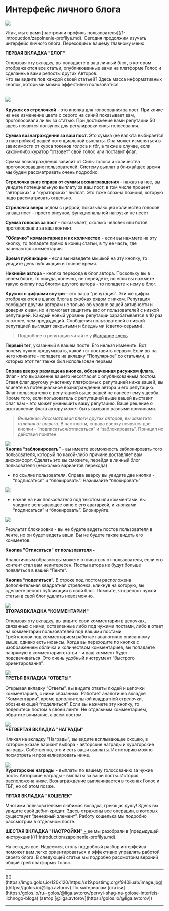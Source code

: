<h1>Интерфейс личного блога</h1>

<p><img src="https://imgp.golos.io/0x0/https://s19.postimg.org/exmk5rdub/image.jpg" /></p>
<p>Итак, мы с вами [настроили профиль пользователя](/1-introduction/zapolnenie-profilya.md). Сегодня продолжим изучать интерфейс личного блога. Переходим к вашему главному меню.</p>
<p><strong>ПЕРВАЯ ВКЛАДКА &quot;БЛОГ&quot;</strong></p>
<p>Открывая эту вкладку, вы попадаете в ваш личный блог, в котором отображаются все статьи, опубликованные вами на платформе Голос и сделанные вами репосты других Авторов.<br />
Что вы видите под каждой своей статьей? Здесь масса информативных кнопок, которыми можно эффективно пользоваться.</p>
<p><br />
<img src="https://imgp.golos.io/0x0/https://s19.postimg.org/428g8q3mb/image.jpg" /><br />
<br />
<strong>Кружок со стрелочкой</strong> - это кнопка для голосования за пост. При клике на нее изменение цвета с серого на синий показывает вам, проголосовали ли вы за статью. При достижение вами репутации 50 здесь появится ползунок для регулировки силы голосования.</p>
<p><strong>Сумма вознаграждения за ваш пост. </strong>Это сумма (ее валюта выбирается в настройках) вашей потенциальной выплаты. Она может изменяться в зависимости от курса токенов голоса и гбг, а также в случае, если какой-либо куратор “отзовет” свой голос или поставит флаг. </p>
<p>Сумма вознаграждения зависит от Силы голоса и количества проголосовавших пользователей. Систему выплат в ближайшее время мы будем рассматривать очень подробно.</p>
<p><strong>Стрелочка вниз справа от суммы вознаграждения</strong> - нажав на нее, вы увидите потенциальную выплату за ваш пост, в том числе процент “авторских” и “кураторских” выплат. Это тоже сложна позиция, которую надо рассматривать отдельно.</p>
<p><strong>Стрелочка вверх</strong> рядом с цифрой, показывающей количество голосов за ваш пост - просто рисунок, функциональной нагрузки не несет</p>
<p><strong>Сумма голосов за пост</strong> - показывает, сколько человек или ботов проголосовали за ваш контент.</p>
<p><strong>“Облачко” комментариев и их количество</strong> - если вы нажмете на эту кнопку, то попадете прямо в конец статьи, в ту ее часть, где начинаются комментарии.</p>
<p><strong>Время публикации</strong> - если вы наведете мышкой на эту кнопку, то увидите день публикации и точное время.</p>
<p><strong>Никнейм автора</strong> - кнопка перехода в блог автора. Поскольку вы в своем блоге, то никуда, конечно, не перейдете, но если вы нажмете такую кнопку под блогом другого автора - то попадете к нему в блог.</p>
<p><strong>Кружок с цифрами внутри</strong> - это ваша “репутация”. Эти же цифры отображаются в шапке блога в скобках рядом с ником. Репутация сообщает другим авторам не только об уровне вашей активности и доверия к вам, но и помогает защитить вас от пользователей с низкой репутацией. Каждый новый уровень репутации зарабатывается в 10 раз сложнее, чем предыдущий. Сообщения пользователей с низкой репутацией выглядят закрытыми и бледными (светло-серыми). </p>
<blockquote>Подробнее о репутации читайте у <a href="https://golos.io/@arcange">@arcange</a> <a href="https://golos.io/ru--golos/@arcange/chto-takoe-reputaciya-na-golose-i-kak-ona-rabotaet">здесь</a></blockquote>
<p><strong>Первый тег</strong>, указанный в вашем посте. Его нельзя изменить. Вот почему нужно продумывать, какой тэг поставить первым. Если вы на него кликните - попадете на вкладку “Популярное” со статьями, в которых этот тег также был использован первым.</p>
<p><strong>Справа вверху размещена кнопка, обозначенная рисунком флага</strong>. Флаг - это выражение вашего несогласия с опубликованным постом. Ставя флаг другому участнику платформы с репутацией ниже вашей, вы влияете на потенциальное вознаграждение автора и его репутацию. Флаг пользователю с репутацией выше вашей не нанесет ему ущерба. Кроме того, если пользователь с репутацией выше вашей выставит флаг вам - это может уменьшить вашу репутацию. Ваше решение о выставлении флага автору может быть вызвано разными причинами.</p>
<blockquote><em>Внимание: Рассматривая блоги других авторов, вы заметите отличия от вашего. </em>В частности, справа вверху появятся две кнопки - “подписаться/отписаться” и “заблокировать”. Принцип их действия понятен.</blockquote>
<p><img src="https://imgp.golos.io/0x0/https://s19.postimg.org/xeyu8mtw3/image.png" /><br />
<strong>Кнопка “заблокировать”</strong> - вы имеете возможность заблокировать того пользователя, который по какой-либо причине доставляет вам дискомфорт. Сделать это вы сможете, перейдя в личный блог пользователя (несколько вариантов перехода)</p>
<ul>
  <li>по ссылке пользователя. Справа вверху вы увидите  две кнопки - “подписаться” и “блокировать”. Нажимайте “блокировать”</li>
</ul>
<p><img src="https://imgp.golos.io/0x0/https://s19.postimg.org/41l0sn3rn/image.png" /></p>
<ul>
  <li>нажав на ник пользователя под текстом или комментами, вы увидите всплывающее окно с его аватаркой, и кнопками “подписаться” и “блокировать”. Блокируйте.</li>
</ul>
<p><img src="https://imgp.golos.io/0x0/https://s19.postimg.org/pcikwwlw3/image.png" /></p>
<p>Результат блокировки - вы не будете видеть постов пользователя в ленте, но он будет видеть ваши. Вы не будете также видеть его комментов. </p>
<p><strong>Кнопка &quot;Отписаться&quot; от пользователя - </strong></p>
<p>Аналогичным образом вы можете отписаться от пользователя, если его контент стал вам неинтересен. Посты автора не будут больше появляться в вашей “Ленте”.</p>
<p><strong>Кнопка “поделиться”.</strong> В строке под постом расположена дополнительная квадратная стрелочка, кликнув на которую, вы сделаете репост публикации в свой блог. Помните, что репост чужой статьи в свой блог удалить невозможно. </p>
<p><img src="https://imgp.golos.io/0x0/https://s19.postimg.org/ppxej640j/image.png" /><br />
<strong>ВТОРАЯ ВКЛАДКА &quot;КОММЕНТАРИИ&quot;</strong></p>
<p>Открывая эту вкладку, вы видите  свои комментарии в цепочках, связанных с ними, оставленные либо под чужими постами, либо в ответ на комментарии пользователей под вашими постами.<br />
Трей кнопок под комментарием работает аналогично описанному выше, однако есть нюансы. Когда вы переходите по кнопке с изображением облачка и количеством комментариев, вы попадаете напрямую в комментарии статьи - и ваш коммент будет подсвечиваться. Это очень удобный инструмент “быстрого ориентирования”. </p>
<p><img src="https://imgp.golos.io/0x0/https://s19.postimg.org/av8t4zufn/image.png" /><br />
<strong>ТРЕТЬЯ ВКЛАДКА &quot;ОТВЕТЫ&quot;</strong></p>
<p>Открывая вкладку “Ответы”, вы видите ответы людей и цепочки комментариев, с ними связанных. Работает аналогично вкладке “Комментарии”, кроме дополнительной квадратной стрелочки, обозначающей “поделиться”. Если вы нажмете эту кнопку, то поделитесь постом в своей ленте. Не отдельным комментарием, обратите внимание, а всем постом.</p>
<p><img src="https://imgp.golos.io/0x0/https://s19.postimg.org/705f2fb9v/image.png" /><br />
<strong>ЧЕТВЕРТАЯ ВКЛАДКА &quot;НАГРАДЫ&quot;</strong></p>
<p>Кликая на вкладку “Награды”, вы видите всплывающее окошко, в котором указан вариант выбора - авторские награды и кураторские награды. Собственно, это и есть ваши выплаты. Их историю можно посмотреть и проанализировать ниже.</p>
<p><img src="https://imgp.golos.io/0x0/https://s19.postimg.org/ra2qhkcer/image.png" /><br />
<strong>Кураторские награды</strong> - выплаты по вашему голосованию за чужие посты.Авторские награды - выплаты за ваши посты. История расположена ниже. Вознаграждение выплачивается в токенах Голос и ГБГ, но об этом позже.</p>
<p><strong>ПЯТАЯ ВКЛАДКА &quot;КОШЕЛЕК&quot;</strong></p>
<p>Многими пользователями любимая вкладка, греющая душу! Здесь вы увидите свой дебит-кредит. Здесь отражены все операции, в которых существует “денежный элемент”. Работу кошелька мы подробно рассмотрим в отдельном посте.</p>
<p><strong>ШЕСТАЯ ВКЛАДКА &quot;НАСТРОЙКИ&quot;</strong><a href="https://s19.postimg.org/pcikwwlw3/image.png" rel="noopener"> - </a>ее мы разобрали в [предыдущей инструкции](/1-introduction/zapolnenie-profilya.md).<br />
</p>
<p>На сегодня все. Надеемся, столь подробный разбор интерфейса поможет вам легко ориентироваться и эффективно управлять работой своего блога. В следующей статье мы подробно рассмотрим верхний общий трей платформы Голос.<br />
</p>
<hr>[![](https://imgp.golos.io/120x120/https://s19.postimg.org/f940iiuab/image.jpg)](https://golos.io/@liga.avtorov) 
По материалам [статьи](https://golos.io/ru--golos/@liga.avtorov/pervyi-shag-na-golose-interfeis-lichnogo-bloga) (автор [@liga.avtorov](https://golos.io/@liga.avtorov))
<hr>
